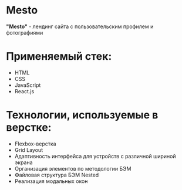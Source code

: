# Mesto

**"Mesto"** - лендинг сайта c пользовательским профилем и фотографиями

# Применяемый стек:
* HTML
* CSS
* JavaScript
* React.js

# Технологии, используемые в верстке:
* Flexbox-верстка
* Grid Layout
* Адаптивность интерфейса для устройств с различной шириной экрана
* Организация элементов по методологии БЭМ
* Файловая структура БЭМ Nested
* Реализация модальных окон
